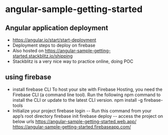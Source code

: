 # angular-sample-getting-started
## Angular application deployment 
  - https://angular.io/start/start-deployment
  - Deployment steps to deploy on firebase
  - Also hosted on https://angular-sample-getting-started.stackblitz.io/shipping
  - Stackblitz is a very nice way to practice online, doing POC
  
## using firebase
  - install firebase CLI
    To host your site with Firebase Hosting, you need the Firebase CLI (a command line tool).
    Run the following npm command to install the CLI or update to the latest CLI version.
        npm install -g firebase-tools
  - Initialize your project
        firebase login
    -- Run this command from your app’s root directory
        firebase init
        firebase deploy
    -- access the project on below urls
        https://angular-sample-getting-started.web.app/
        https://angular-sample-getting-started.firebaseapp.com/
  

